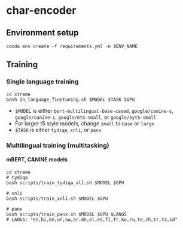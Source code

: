 # char-encoder

## Environment setup
```
conda env create -f requirements.yml -n $ENV_NAME
```

## Training
### Single language training
```
cd xtreme
bash in_language_finetuning.sh $MODEL $TASK $GPU
```
* `$MODEL` is either `bert-multilingual-base-cased`, `google/canine-s`, `google/canine-c`, `google/mt5-small`, or `google/byt5-small`
 * For larger t5 style models, change `small` to `base` or `large`
* `$TASK` is either `tydiqa`, `xnli`, or `panx`


### Multilingual training (multitasking)
#### mBERT, CANINE models

```
cd xtreme 
# tydiqa
bash scripts/train_tydiqa_all.sh $MODEL $GPU

# xnli
bash scripts/train_xnli.sh $MODEL $GPU

# panx
bash scripts/train_panx.sh $MODEL $GPU $LANGS
# LANGS: "en,hi,bn,ur,sw,ar,de,el,es,fi,fr,ko,ru,te,zh,tr,ta,id"
```

